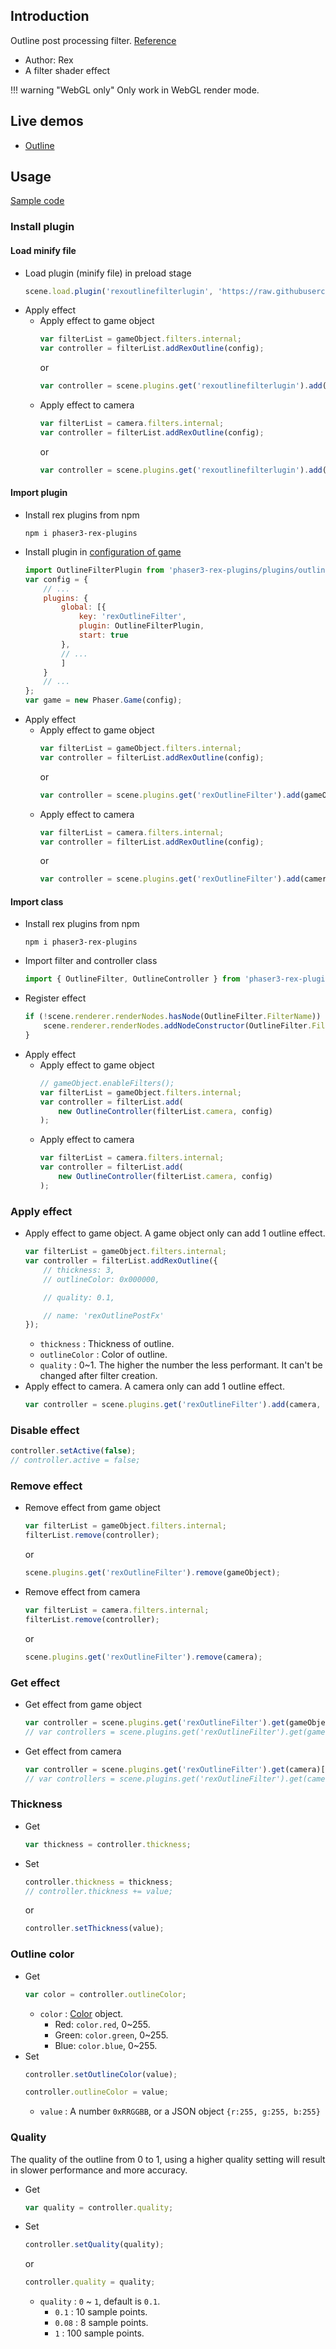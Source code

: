 ## Introduction

Outline post processing filter. [Reference](https://github.com/pixijs/pixi-filters/blob/master/filters/outline/src/outline.frag)

- Author: Rex
- A filter shader effect

!!! warning "WebGL only"
    Only work in WebGL render mode.

## Live demos

- [Outline](https://codepen.io/rexrainbow/pen/dyGNrqa)

## Usage

[Sample code](https://github.com/rexrainbow/phaser3-rex-notes/tree/master/examples/shader-outline)

### Install plugin

#### Load minify file

- Load plugin (minify file) in preload stage
    ```javascript
    scene.load.plugin('rexoutlinefilterlugin', 'https://raw.githubusercontent.com/rexrainbow/phaser3-rex-notes/master/dist/rexoutlinefilterlugin.min.js', true);
    ```
- Apply effect
    - Apply effect to game object
        ```javascript
        var filterList = gameObject.filters.internal;
        var controller = filterList.addRexOutline(config);
        ```
        or
        ```javascript
        var controller = scene.plugins.get('rexoutlinefilterlugin').add(gameObject, config);
        ```
    - Apply effect to camera
        ```javascript
        var filterList = camera.filters.internal;
        var controller = filterList.addRexOutline(config);
        ```
        or
        ```javascript
        var controller = scene.plugins.get('rexoutlinefilterlugin').add(camera, config);
        ```

#### Import plugin

- Install rex plugins from npm
    ```
    npm i phaser3-rex-plugins
    ```
- Install plugin in [configuration of game](game.md#configuration)
    ```javascript
    import OutlineFilterPlugin from 'phaser3-rex-plugins/plugins/outlinepipeline-plugin.js';
    var config = {
        // ...
        plugins: {
            global: [{
                key: 'rexOutlineFilter',
                plugin: OutlineFilterPlugin,
                start: true
            },
            // ...
            ]
        }
        // ...
    };
    var game = new Phaser.Game(config);
    ```
- Apply effect
    - Apply effect to game object
        ```javascript
        var filterList = gameObject.filters.internal;
        var controller = filterList.addRexOutline(config);
        ```
        or
        ```javascript
        var controller = scene.plugins.get('rexOutlineFilter').add(gameObject, config);
        ```
    - Apply effect to camera
        ```javascript
        var filterList = camera.filters.internal;
        var controller = filterList.addRexOutline(config);
        ```
        or
        ```javascript
        var controller = scene.plugins.get('rexOutlineFilter').add(camera, config);
        ```

#### Import class

- Install rex plugins from npm
    ```
    npm i phaser3-rex-plugins
    ```
- Import filter and controller class
    ```javascript
    import { OutlineFilter, OutlineController } from 'phaser3-rex-plugins/plugins/outlinepipeline.js';
    ```
- Register effect
    ```js
    if (!scene.renderer.renderNodes.hasNode(OutlineFilter.FilterName)) {
        scene.renderer.renderNodes.addNodeConstructor(OutlineFilter.FilterName, OutlineFilter);
    }
    ```
- Apply effect
    - Apply effect to game object
        ```javascript
        // gameObject.enableFilters();
        var filterList = gameObject.filters.internal;
        var controller = filterList.add(
            new OutlineController(filterList.camera, config)
        );
        ```
    - Apply effect to camera
        ```javascript
        var filterList = camera.filters.internal;
        var controller = filterList.add(
            new OutlineController(filterList.camera, config)
        );
        ```

### Apply effect

- Apply effect to game object. A game object only can add 1 outline effect.
    ```javascript
    var filterList = gameObject.filters.internal;
    var controller = filterList.addRexOutline({
        // thickness: 3,
        // outlineColor: 0x000000,

        // quality: 0.1,

        // name: 'rexOutlinePostFx'
    });
    ```
    - `thickness` : Thickness of outline.
    - `outlineColor` : Color of outline.
    - `quality` : 0~1. The higher the number the less performant. It can't be changed after filter creation.
- Apply effect to camera. A camera only can add 1 outline effect.
    ```javascript
    var controller = scene.plugins.get('rexOutlineFilter').add(camera, config);
    ```

### Disable effect

```javascript
controller.setActive(false);
// controller.active = false;
```

### Remove effect

- Remove effect from game object
    ```javascript
    var filterList = gameObject.filters.internal;
    filterList.remove(controller);
    ```
    or
    ```javascript
    scene.plugins.get('rexOutlineFilter').remove(gameObject);
    ```
- Remove effect from camera
    ```javascript
    var filterList = camera.filters.internal;
    filterList.remove(controller);
    ```
    or
    ```javascript
    scene.plugins.get('rexOutlineFilter').remove(camera);
    ```

### Get effect

- Get effect from game object
    ```javascript
    var controller = scene.plugins.get('rexOutlineFilter').get(gameObject)[0];
    // var controllers = scene.plugins.get('rexOutlineFilter').get(gameObject);
    ```
- Get effect from camera
    ```javascript
    var controller = scene.plugins.get('rexOutlineFilter').get(camera)[0];
    // var controllers = scene.plugins.get('rexOutlineFilter').get(camera);
    ```

### Thickness

- Get
    ```javascript
    var thickness = controller.thickness;
    ```
- Set
    ```javascript
    controller.thickness = thickness;
    // controller.thickness += value;
    ```
    or
    ```javascript
    controller.setThickness(value);
    ```

### Outline color

- Get
    ```javascript
    var color = controller.outlineColor;
    ```
    - `color` : [Color](color.md) object.
        - Red: `color.red`, 0~255.
        - Green: `color.green`, 0~255.
        - Blue: `color.blue`, 0~255.
- Set
    ```javascript
    controller.setOutlineColor(value);
    ```
    ```javascript
    controller.outlineColor = value;
    ```
    - `value` : A number `0xRRGGBB`, or a JSON object `{r:255, g:255, b:255}`

### Quality

The quality of the outline from 0 to 1, using a higher quality setting will 
result in slower performance and more accuracy.

- Get
    ```javascript
    var quality = controller.quality;
    ```
- Set
    ```javascript
    controller.setQuality(quality);
    ```
    or
    ```javascript
    controller.quality = quality;
    ```
    - `quality` : `0` ~ `1`, default is `0.1`.
        - `0.1` : 10 sample points.
        - `0.08` : 8 sample points.
        - `1` : 100 sample points.